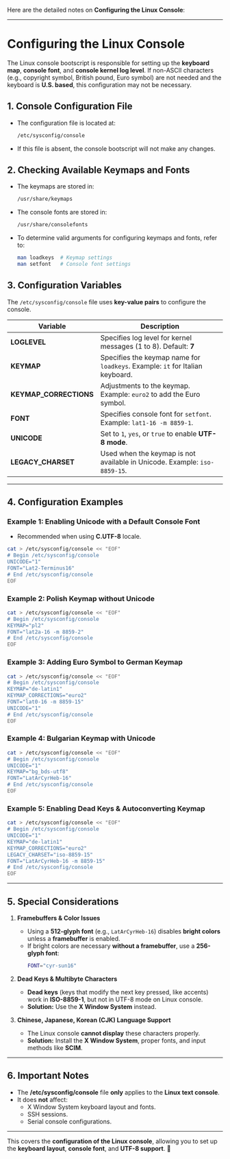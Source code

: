 Here are the detailed notes on **Configuring the Linux Console**:

---

# **Configuring the Linux Console**

The Linux console bootscript is responsible for setting up the **keyboard map**, **console font**, and **console kernel log level**. If non-ASCII characters (e.g., copyright symbol, British pound, Euro symbol) are not needed and the keyboard is **U.S. based**, this configuration may not be necessary.

## **1. Console Configuration File**
- The configuration file is located at:
  ```bash
  /etc/sysconfig/console
  ```
- If this file is absent, the console bootscript will not make any changes.

## **2. Checking Available Keymaps and Fonts**
- The keymaps are stored in:
  ```bash
  /usr/share/keymaps
  ```
- The console fonts are stored in:
  ```bash
  /usr/share/consolefonts
  ```
- To determine valid arguments for configuring keymaps and fonts, refer to:
  ```bash
  man loadkeys  # Keymap settings
  man setfont   # Console font settings
  ```

## **3. Configuration Variables**
The `/etc/sysconfig/console` file uses **key-value pairs** to configure the console.

| Variable | Description |
|----------|------------|
| **LOGLEVEL** | Specifies log level for kernel messages (1 to 8). Default: **7** |
| **KEYMAP** | Specifies the keymap name for `loadkeys`. Example: `it` for Italian keyboard. |
| **KEYMAP_CORRECTIONS** | Adjustments to the keymap. Example: `euro2` to add the Euro symbol. |
| **FONT** | Specifies console font for `setfont`. Example: `lat1-16 -m 8859-1`. |
| **UNICODE** | Set to `1`, `yes`, or `true` to enable **UTF-8 mode**. |
| **LEGACY_CHARSET** | Used when the keymap is not available in Unicode. Example: `iso-8859-15`. |

---

## **4. Configuration Examples**

### **Example 1: Enabling Unicode with a Default Console Font**
- Recommended when using **C.UTF-8** locale.
```bash
cat > /etc/sysconfig/console << "EOF"
# Begin /etc/sysconfig/console
UNICODE="1"
FONT="Lat2-Terminus16"
# End /etc/sysconfig/console
EOF
```

### **Example 2: Polish Keymap without Unicode**
```bash
cat > /etc/sysconfig/console << "EOF"
# Begin /etc/sysconfig/console
KEYMAP="pl2"
FONT="lat2a-16 -m 8859-2"
# End /etc/sysconfig/console
EOF
```

### **Example 3: Adding Euro Symbol to German Keymap**
```bash
cat > /etc/sysconfig/console << "EOF"
# Begin /etc/sysconfig/console
KEYMAP="de-latin1"
KEYMAP_CORRECTIONS="euro2"
FONT="lat0-16 -m 8859-15"
UNICODE="1"
# End /etc/sysconfig/console
EOF
```

### **Example 4: Bulgarian Keymap with Unicode**
```bash
cat > /etc/sysconfig/console << "EOF"
# Begin /etc/sysconfig/console
UNICODE="1"
KEYMAP="bg_bds-utf8"
FONT="LatArCyrHeb-16"
# End /etc/sysconfig/console
EOF
```

### **Example 5: Enabling Dead Keys & Autoconverting Keymap**
```bash
cat > /etc/sysconfig/console << "EOF"
# Begin /etc/sysconfig/console
UNICODE="1"
KEYMAP="de-latin1"
KEYMAP_CORRECTIONS="euro2"
LEGACY_CHARSET="iso-8859-15"
FONT="LatArCyrHeb-16 -m 8859-15"
# End /etc/sysconfig/console
EOF
```

---

## **5. Special Considerations**
1. **Framebuffers & Color Issues**  
   - Using a **512-glyph font** (e.g., `LatArCyrHeb-16`) disables **bright colors** unless a **framebuffer** is enabled.
   - If bright colors are necessary **without a framebuffer**, use a **256-glyph font**:
     ```bash
     FONT="cyr-sun16"
     ```

2. **Dead Keys & Multibyte Characters**  
   - **Dead keys** (keys that modify the next key pressed, like accents) work in **ISO-8859-1**, but not in UTF-8 mode on Linux console.
   - **Solution:** Use the **X Window System** instead.

3. **Chinese, Japanese, Korean (CJK) Language Support**  
   - The Linux console **cannot display** these characters properly.
   - **Solution:** Install the **X Window System**, proper fonts, and input methods like **SCIM**.

---

## **6. Important Notes**
- The **/etc/sysconfig/console** file **only** applies to the **Linux text console**.
- It does **not** affect:
  - X Window System keyboard layout and fonts.
  - SSH sessions.
  - Serial console configurations.

---

This covers the **configuration of the Linux console**, allowing you to set up the **keyboard layout**, **console font**, and **UTF-8 support**. 🚀
